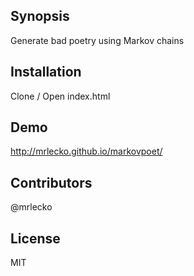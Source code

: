 ## Synopsis

Generate bad poetry using Markov chains

## Installation

Clone / Open index.html

## Demo

http://mrlecko.github.io/markovpoet/

## Contributors

@mrlecko

## License

MIT
